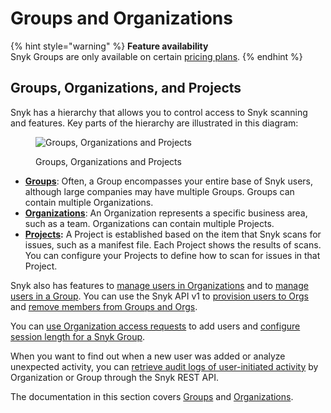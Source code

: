 # Groups and Organizations

{% hint style="warning" %}
**Feature availability**\
Snyk Groups are only available on certain [pricing plans](https://snyk.io/plans/).
{% endhint %}

## Groups, Organizations, and Projects

Snyk has a hierarchy that allows you to control access to Snyk scanning and features. Key parts of the hierarchy are illustrated in this diagram:

<figure><img src="../../.gitbook/assets/image (1) (1) (1) (2).png" alt="Groups, Organizations and Projects"><figcaption><p>Groups, Organizations and Projects</p></figcaption></figure>

* [**Groups**](groups/): Often, a Group encompasses your entire base of Snyk users, although large companies may have multiple Groups. Groups can contain multiple Organizations.
* [**Organizations**](organizations/): An Organization represents a specific business area, such as a team. Organizations can contain multiple Projects.
* [**Projects**](../snyk-projects/)**:** A Project is established based on the item that Snyk scans for issues, such as a manifest file. Each Project shows the results of scans. You can configure your Projects to define how to scan for issues in that Project.

Snyk also has features to [manage users in Organizations](organizations/manage-users-in-organizations.md) and to [manage users in a Group](groups/manage-users-in-a-group.md). You can use the Snyk API v1 to [provision users to Orgs](../user-management-with-the-api/provision-users-to-organizations-using-the-api.md) and [remove members from Groups and Orgs](../user-management-with-the-api/remove-members-from-groups-and-orgs-using-the-api.md).

You can [use Organization access requests](organizations/requests-for-access-to-an-organization.md) to add users and [configure session length for a Snyk Group](groups/configure-session-length-for-a-snyk-group.md).

When you want to find out when a new user was added or analyze unexpected activity, you can [retrieve audit logs of user-initiated activity](../user-management-with-the-api/retrieve-audit-logs-of-user-initiated-activity-by-api-for-an-org-or-group.md) by Organization or Group through the Snyk REST API.

The documentation in this section covers [Groups](groups/) and [Organizations](organizations/).
